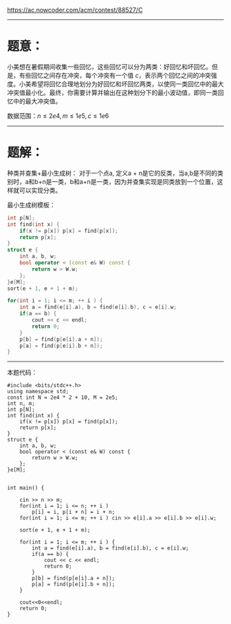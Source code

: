 https://ac.nowcoder.com/acm/contest/88527/C


----

# 题意：
小美想在暑假期间收集一些回忆，这些回忆可以分为两类：好回忆和坏回忆。但是，有些回忆之间存在冲突，每个冲突有一个值 $c$，表示两个回忆之间的冲突强度。小美希望将回忆合理地划分为好回忆和坏回忆两类，以使同一类回忆中的最大冲突值最小化。最终，你需要计算并输出在这种划分下的最小波动值，即同一类回忆中的最大冲突值。

数据范围：$n \le 2e4, m \le 1e5, c \le 1e6$

---

# 题解：
种类并查集+最小生成树：
对于一个点a, 定义a + n是它的反类，当a,b是不同的类别时，a和b+n是一类，b和a+n是一类，因为并查集实现是同类放到一个位置，这样就可以实现分类。

最小生成树模板：
```cpp
int p[N]; 
int find(int x) {
    if(x != p[x]) p[x] = find(p[x]); 
    return p[x]; 
}
struct e {
    int a, b, w; 
    bool operator < (const e& W) const {
        return w > W.w; 
    }; 
}e[M]; 
sort(e + 1, e + 1 + m);

for(int i = 1; i <= m; ++ i ) {
    int a = find(e[i].a), b = find(e[i].b), c = e[i].w; 
    if(a == b) {
        cout << c << endl;
        return 0; 
    }
    p[b] = find(p[e[i].a + n]); 
    p[a] = find(p[e[i].b + n]);  
}
```


---

本题代码：
```
#include <bits/stdc++.h> 
using namespace std; 
const int N = 2e4 * 2 + 10, M = 2e5;  
int n, m;
int p[N]; 
int find(int x) {
    if(x != p[x]) p[x] = find(p[x]); 
    return p[x]; 
}
struct e {
    int a, b, w; 
    bool operator < (const e& W) const {
        return w > W.w; 
    }; 
}e[M]; 


int main() {

    cin >> n >> m; 
    for(int i = 1; i <= n; ++ i ) 
        p[i] = i, p[i + n] = i + n; 
    for(int i = 1; i <= m; ++ i ) cin >> e[i].a >> e[i].b >> e[i].w; 
    
    sort(e + 1, e + 1 + m);
    
    for(int i = 1; i <= m; ++ i ) {
        int a = find(e[i].a), b = find(e[i].b), c = e[i].w; 
        if(a == b) {
            cout << c << endl;
            return 0; 
        }
        p[b] = find(p[e[i].a + n]); 
        p[a] = find(p[e[i].b + n]);  
    }
    
    cout<<0<<endl;
    return 0; 
}
```
